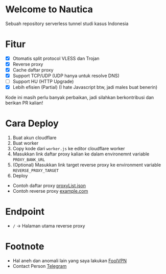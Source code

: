 # Welcome to Nautica

Sebuah repository serverless tunnel studi kasus Indonesia

# Fitur

- [x] Otomatis split protocol VLESS dan Trojan
- [x] Reverse proxy
- [x] Cache daftar proxy
- [x] Support TCP/UDP (UDP hanya untuk resolve DNS)
- [ ] Support HU (HTTP Upgrade)
- [x] Lebih efisien (Partial) (I hate Javascript btw, jadi males buat benerin)

Kode ini masih perlu banyak perbaikan, jadi silahkan berkontribusi dan berikan PR kalian!

# Cara Deploy

1. Buat akun cloudflare
2. Buat worker
3. Copy kode dari `worker.js` ke editor cloudflare worker
4. Masukkan link daftar proxy kalian ke dalam environemnt variable `PROXY_BANK_URL`
5. (Optional) Masukkan link target reverse proxy ke environment variable `REVERSE_PROXY_TARGET`
6. Deploy

- Contoh daftar proxy [proxyList.json](https://raw.githubusercontent.com/JeelsBoobz/Nautica/refs/heads/clone/proxyList.json)
- Contoh reverse proxy [example.com](https://example.com)

# Endpoint

- `/` -> Halaman utama reverse proxy

# Footnote

- Hal aneh dan anomali lain yang saya lakukan [FoolVPN](https://t.me/foolvpn)
- Contact Person [Telegram](https://t.me/d_fordlalatina)
